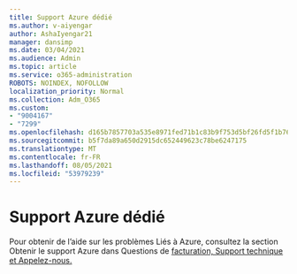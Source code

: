 ```yaml
---
title: Support Azure dédié
ms.author: v-aiyengar
author: AshaIyengar21
manager: dansimp
ms.date: 03/04/2021
ms.audience: Admin
ms.topic: article
ms.service: o365-administration
ROBOTS: NOINDEX, NOFOLLOW
localization_priority: Normal
ms.collection: Adm_O365
ms.custom:
- "9004167"
- "7299"
ms.openlocfilehash: d165b7857703a535e8971fed71b1c83b9f753d5bf26fd5f1b76fe583a6c61578
ms.sourcegitcommit: b5f7da89a650d2915dc652449623c78be6247175
ms.translationtype: MT
ms.contentlocale: fr-FR
ms.lasthandoff: 08/05/2021
ms.locfileid: "53979239"
---
```

# <a name="dedicated-azure-support"></a>Support Azure dédié

Pour obtenir de l’aide sur les problèmes Liés à Azure, consultez la section Obtenir le support Azure dans Questions de [facturation, Support technique et Appelez-nous.](https://go.microsoft.com/fwlink/?linkid=2081348)
